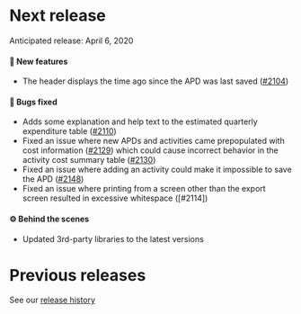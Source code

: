 # Next release

Anticipated release: April 6, 2020

#### 🚀 New features

- The header displays the time ago since the APD was last saved ([#2104])

#### 🐛 Bugs fixed

- Adds some explanation and help text to the estimated quarterly expenditure table ([#2110])
- Fixed an issue where new APDs and activities came prepopulated with cost information ([#2129]) which could cause incorrect behavior in the activity cost summary table ([#2130])
- Fixed an issue where adding an activity could make it impossible to save the APD ([#2148])
- Fixed an issue where printing from a screen other than the export screen resulted in excessive whitespace ([#2114])

#### ⚙️ Behind the scenes

- Updated 3rd-party libraries to the latest versions

# Previous releases

See our [release history](https://github.com/18F/cms-hitech-apd/releases)

[#2110]: https://github.com/18F/cms-hitech-apd/issues/2110
[#2104]: https://github.com/18F/cms-hitech-apd/issues/2104
[#2129]: https://github.com/18F/cms-hitech-apd/issues/2129
[#2130]: https://github.com/18F/cms-hitech-apd/issues/2130
[#2148]: https://github.com/18F/cms-hitech-apd/pulls/2148
[#2144]: https://github.com/18F/cms-hitech-apd/issues/2114

